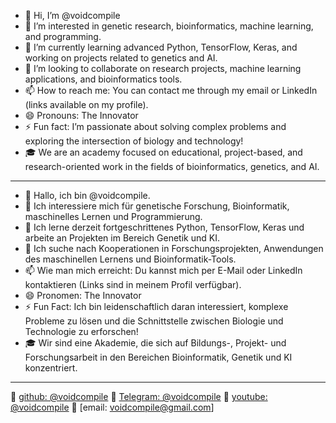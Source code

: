 - 👋 Hi, I’m @voidcompile
- 👀 I’m interested in genetic research, bioinformatics, machine learning, and programming.
- 🌱 I’m currently learning advanced Python, TensorFlow, Keras, and working on projects related to genetics and AI.
- 💞️ I’m looking to collaborate on research projects, machine learning applications, and bioinformatics tools.
- 📫 How to reach me: You can contact me through my email or LinkedIn (links available on my profile).
- 😄 Pronouns: The Innovator
- ⚡ Fun fact: I’m passionate about solving complex problems and exploring the intersection of biology and technology!
- 🎓 We are an academy focused on educational, project-based, and research-oriented work in the fields of bioinformatics, genetics, and AI. 

---

- 👋 Hallo, ich bin @voidcompile.
- 👀 Ich interessiere mich für genetische Forschung, Bioinformatik, maschinelles Lernen und Programmierung.
- 🌱 Ich lerne derzeit fortgeschrittenes Python, TensorFlow, Keras und arbeite an Projekten im Bereich Genetik und KI.
- 💞️ Ich suche nach Kooperationen in Forschungsprojekten, Anwendungen des maschinellen Lernens und Bioinformatik-Tools.
- 📫 Wie man mich erreicht: Du kannst mich per E-Mail oder LinkedIn kontaktieren (Links sind in meinem Profil verfügbar).
- 😄 Pronomen: The Innovator
- ⚡ Fun Fact: Ich bin leidenschaftlich daran interessiert, komplexe Probleme zu lösen und die Schnittstelle zwischen Biologie und Technologie zu erforschen!
- 🎓 Wir sind eine Akademie, die sich auf Bildungs-, Projekt- und Forschungsarbeit in den Bereichen Bioinformatik, Genetik und KI konzentriert.

---

📢 [github: @voidcompile](https://github.com/voidcompile)
📢 [Telegram: @voidcompile](https://t.me/voidcompile)
📢 [youtube: @voidcompile](https://www.youtube.com/@voidcompile)
📢 [email: voidcompile@gmail.com]

